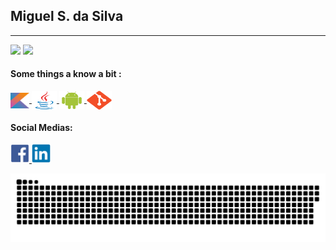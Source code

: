 <meta name="viewport" content="width=device-width, initial-scale=1.0">

## Miguel S. da Silva 
---
<div style="align-items: center;">
  <img height="150em" src="https://github-readme-stats.vercel.app/api?username=Miguel1138&show_icons=true&text_color=feda4a&title_color=fffffff&bg_color=000000&icon_color=2196f3&hide=stars"/>
  <img height="150em" src="https://github-readme-stats.vercel.app/api/top-langs/?username=Miguel1138&layout=compact&langs_count=8&text_color=feda4a&title_color=fffffff&bg_color=000000&icon_color=2196f3"/>
</div>

<div style="display: inline_block">
  
  #### Some things a know a bit : <br>
  <a href="https://github.com/Miguel1138">
      <img align="center" alt="kotlin" height="25" width="30" src="https://github.com/devicons/devicon/blob/master/icons/kotlin/kotlin-original.svg">
      <img align="center" alt="Java" height="30" width="40" src="https://github.com/devicons/devicon/blob/master/icons/java/java-original.svg">
      <img align="center" alt="android" height="30" width="40" src="https://github.com/devicons/devicon/blob/master/icons/android/android-plain.svg">
      <img align="center" alt="git" height="30" width="40" src="https://github.com/devicons/devicon/blob/master/icons/git/git-plain.svg">
  </a>
</div> 
  
#### Social Medias:
<a href="https://www.facebook.com/miguel.santosdasilva.963" target="_blank">   
  <img width=30 height=30 src="https://github.com/devicons/devicon/blob/master/icons/facebook/facebook-original.svg">
</a> 
<a href="https://www.linkedin.com/in/miguel-santos-da-silva-415605192" target="_blank">
  <img align="bottom" height="30" width="30" src="https://github.com/devicons/devicon/blob/master/icons/linkedin/linkedin-original.svg">
</a>
 
 ![snake](https://github.com/Miguel1138/Miguel1138/blob/output/github-contribution-grid-snake.svg)
